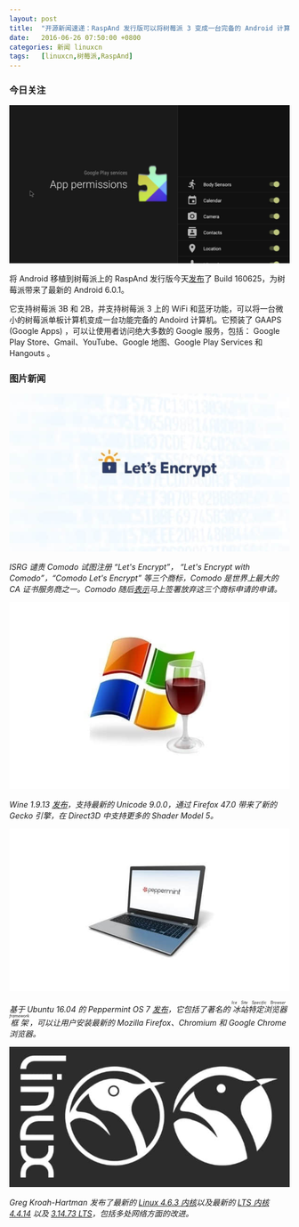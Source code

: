 ```yaml
---
layout: post
title:	"开源新闻速递：RaspAnd 发行版可以将树莓派 3 变成一台完备的 Android 计算机"
date:	2016-06-26 07:50:00 +0800 
categories:	新闻 linuxcn 
tags:	[linuxcn,树莓派,RaspAnd]
---
```



### 今日关注


![](/Asserts/Images/album/201606/26/075101lxi29i6j56i6pizn.jpg)


将 Android 移植到树莓派上的 RaspAnd 发行版今天[发布](http://raspex.exton.se/?p=356)了 Build 160625，为树莓派带来了最新的 Android 6.0.1。


它支持树莓派 3B 和 2B，并支持树莓派 3 上的 WiFi 和蓝牙功能，可以将一台微小的树莓派单板计算机变成一台功能完备的 Andoird 计算机。它预装了 GAAPS (Google Apps) ，可以让使用者访问绝大多数的 Google 服务，包括： Google Play Store、Gmail、YouTube、Google 地图、Google Play Services 和 Hangouts 。


### 图片新闻


![](/Asserts/Images/album/201606/26/070243y87w1krh47ocodvr.jpg)


*ISRG 谴责 Comodo 试图注册 “Let's Encrypt”， “Let's Encrypt with Comodo”，“Comodo Let's Encrypt” 等三个商标，Comodo 是世界上最大的 CA 证书服务商之一。Comodo 随后[表示](https://forums.comodo.com/general-discussion-off-topic-anything-and-everything/shame-on-you-comodo-t115958.0.html;msg837501#msg837501)马上签署放弃这三个商标申请的申请。*


![](/Asserts/Images/album/201606/26/071542h5w591p3y5jpfjaf.jpg)


*Wine 1.9.13 [发布](https://www.winehq.org/news/2016062401)，支持最新的 Unicode 9.0.0，通过 Firefox 47.0 带来了新的 Gecko 引擎，在 Direct3D 中支持更多的 Shader Model 5。*


![](/Asserts/Images/album/201606/26/071928vhhpihudma9va1hh.jpg)


*基于 Ubuntu 16.04 的 Peppermint OS 7 [发布](https://peppermintos.com/2016/06/peppermint-7-released/)，它包括了著名的<ruby> 冰站特定浏览器框架 <rp>  （ </rp> <rt>  Ice Site Specific Browser framework </rt> <rp>  ） </rp></ruby>，可以让用户安装最新的 Mozilla Firefox、Chromium 和 Google Chrome 浏览器。*


![](/Asserts/Images/album/201606/26/072627ol30z4m949z09j5n.jpg)


*Greg Kroah-Hartman 发布了最新的 [Linux 4.6.3 内核](https://lkml.org/lkml/2016/6/24/512)以及最新的 [LTS 内核 4.4.14](https://lkml.org/lkml/2016/6/24/516) 以及 [3.14.73 LTS](https://lkml.org/lkml/2016/6/24/508)，包括多处网络方面的改进。*
